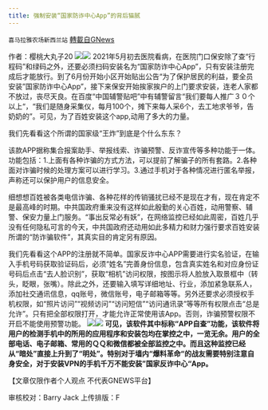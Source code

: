 ```yaml
---
title: 强制安装“国家防诈中心App”的背后猫腻
---
```

`喜马拉雅农场新西兰站` [轉載自GNews](https://gnews.org/zh-hans/1571926/)

作者：樱桃大丸子20
![](https://assets.gnews.org/wp-content/uploads/2021/10/图片-2.jpg)![](https://assets.gnews.org/wp-content/uploads/2021/10/图片-3.jpg)
2021年5月初去医院看病，在医院门口保安除了查“行程码”和绿码之外，还要必须扫码安装名为“国家防诈中心App”，只有安装注册完成后才能放行。到了6月份开始小区开始贴出公告“为了保护居民的利益，要全员安装”国家防诈中心App”，接下来保安开始挨家挨户的上门要求安装，连老人家都不放过，丧尽天良。在百度“中国辅警贴吧”中有辅警留言“我们要每人推广３０个以上“，“我们是随身采集仪，每月100个，摊下来每人采6个，去工地求爷爷，告奶奶的”。可见，为了百姓安装这个app,动用了多大的力量。

我们先看看这个所谓的国家级“王炸”到底是个什么东东？

该款APP据称集合报案助手、举报线索、诈骗预警、反诈宣传等多种功能于一体。功能包括：1.上面有各种诈骗的方式方法，可以提前了解骗子的所有套路。2.各种面对诈骗时候的处理方案可以进行学习。3.通过手机对于各种情况进行匿名举报，声称还可以保护用户的信息安全。

细想想百姓被各类电信诈骗、各种花样的传销骚扰已经不是现在才有，现在肯定不是最高峰的时期。中共国政府重来没有这样如此殷勤的关心百姓，动用警察、辅警、保安力量上门服务。“事出反常必有妖”，在网络监控已经如此周密，百姓几乎没有任何隐私可言的今天，中共国政府还动用如此多精力和财力强行要求百姓安装所谓的“防诈骗软件”，其真实目的肯定另有原因。

我们先看看这个APP的注册就不简单。国家反诈中心APP需要进行实名验证，在输入手机号码获取验证码后，必须“姓名”完善身份信息，包含真实姓名和对应身份证号码后点击“去人脸识别”，获取“相机”访问权限，按图示将人脸放入取景框中（转头，眨眼，张嘴）。除此之外，还要输入填写详细地址、行业，添加紧急联系人，添加社交通讯信息，qq账号，微信账号，电子邮箱等等。另外还要求必须授权手机权限，如“照片访问”“视频访问”“访问短信”“访问通讯录”等等所有权限点击“总是允许”。只有把全部权限打开，才能允许正常使用该App。否则，诈骗预警权限不开启不能使用预警功能。
![](https://assets.gnews.org/wp-content/uploads/2021/10/图片-4.jpg)![](https://assets.gnews.org/wp-content/uploads/2021/10/图片-5.jpg)
**可见，该软件其中标称“APP自查”功能，该软件将用户的检测手机中的所用的应用程序和安装包均在掌控之中，一览无余。用户的全部电话、电子邮箱、常用的ＱＱ和微信都被全部监控之中。而且这种监控已经从“暗处”直接上升到了“明处”。特别对于墙内“爆料革命“的战友需要特别注意自身安全，对于安装VPN的手机千万不能安装”国家反诈中心“App。**

【文章仅限作者个人观点 不代表GNEWS平台】

审核校对：Barry Jack
上传排版：F
